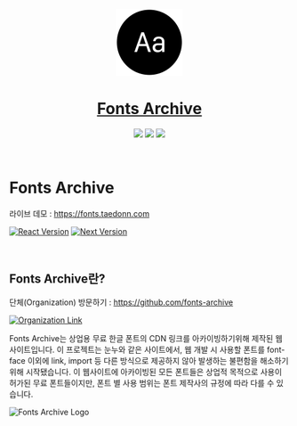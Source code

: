 <p align="center">
  <a href="https://fonts.taedonn.com">
      <img src="./public/logo.png" height="120">
      <h1 align="center">Fonts Archive</h1>
  </a>
  <p align="center">
    <img src="https://img.shields.io/badge/Made%20with-Next.js%20%4013.4.1-%23202124"/>
    <img src="https://img.shields.io/badge/Built%20on-Node%20%4016.13.2-%2337873A"/>
    <img src="https://img.shields.io/badge/Protected%20under-GPL%20v3.0-blue"/>
  </p>
</p>

&nbsp;

# Fonts Archive

라이브 데모 : https://fonts.taedonn.com

[![React Version](https://img.shields.io/badge/featured%20on-react%20%4018.2.0-%2361DAFB)](#) [![Next Version](https://img.shields.io/badge/featured%20on-Next.js%20%4013.4.1-%23202124)](#)

&nbsp;

## Fonts Archive란? 

단체(Organization) 방문하기 : https://github.com/fonts-archive

[![Organization Link](https://img.shields.io/badge/featured%20on-GitHub%20Organization-%232B3137)](#)

Fonts Archive는 상업용 무료 한글 폰트의 CDN 링크를 아카이빙하기위해 제작된 웹사이트입니다. 이 프로젝트는 눈누와 같은 사이트에서, 웹 개발 시 사용할 폰트를 font-face 이외에 link, import 등 다른 방식으로 제공하지 않아 발생하는 불편함을 해소하기 위해 시작됐습니다. 이 웹사이트에 아카이빙된 모든 폰트들은 상업적 목적으로 사용이 허가된 무료 폰트들이지만, 폰트 별 사용 범위는 폰트 제작사의 규정에 따라 다를 수 있습니다.

![Fonts Archive Logo](https://i.ibb.co/bKXPjMY/fonts-archive-logo.png)

&nbsp;
